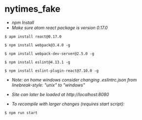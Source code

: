 # nytimes_fake

* _npm Install_
* _Make sure atom react package is version 0.17.0_

```$ apm install react@0.17.0```

```$ npm install webpack@3.4.0 -g```

```$ npm install webpack-dev-server@2.5.0 -g```

```$ npm install eslint@4.13.1 -g```

```$ npm install eslint-plugin-react@7.10.0 -g```

* _Note: on home windows consider changing .eslintrc.json from linebreak-style: "unix" to "windows"_

* _Site can later be loaded at http://localhost:8080_

* _To recompile with larger changes (requires start script):_

```$ npm run start```
